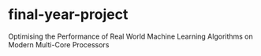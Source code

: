 # final-year-project
Optimising the Performance of Real World Machine Learning Algorithms on Modern Multi-Core Processors
